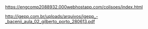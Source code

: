 
https://engcomp2088932.000webhostapp.com/colisoes/index.html


http://igepp.com.br/uploads/arquivos/igepp_-_bacenii_aula_02_gilberto_porto_280613.pdf
